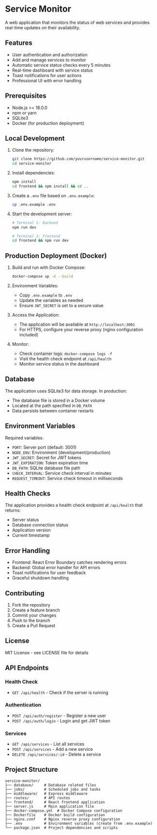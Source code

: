 # Service Monitor

A web application that monitors the status of web services and provides real-time updates on their availability.

## Features

- User authentication and authorization
- Add and manage services to monitor
- Automatic service status checks every 5 minutes
- Real-time dashboard with service status
- Toast notifications for user actions
- Professional UI with error handling

## Prerequisites

- Node.js >= 18.0.0
- npm or yarn
- SQLite3
- Docker (for production deployment)

## Local Development

1. Clone the repository:
   ```bash
   git clone https://github.com/yourusername/service-monitor.git
   cd service-monitor
   ```

2. Install dependencies:
   ```bash
   npm install
   cd frontend && npm install && cd ..
   ```

3. Create a `.env` file based on `.env.example`:
   ```bash
   cp .env.example .env
   ```

4. Start the development server:
   ```bash
   # Terminal 1: Backend
   npm run dev

   # Terminal 2: Frontend
   cd frontend && npm run dev
   ```

## Production Deployment (Docker)

1. Build and run with Docker Compose:
   ```bash
   docker-compose up -d --build
   ```

2. Environment Variables:
   - Copy `.env.example` to `.env`
   - Update the variables as needed
   - Ensure `JWT_SECRET` is set to a secure value

3. Access the Application:
   - The application will be available at `http://localhost:3001`
   - For HTTPS, configure your reverse proxy (nginx configuration included)

4. Monitor:
   - Check container logs: `docker-compose logs -f`
   - Visit the health check endpoint at `/api/health`
   - Monitor service status in the dashboard

## Database

The application uses SQLite3 for data storage. In production:
- The database file is stored in a Docker volume
- Located at the path specified in `DB_PATH`
- Data persists between container restarts

## Environment Variables

Required variables:
- `PORT`: Server port (default: 3001)
- `NODE_ENV`: Environment (development/production)
- `JWT_SECRET`: Secret for JWT tokens
- `JWT_EXPIRATION`: Token expiration time
- `DB_PATH`: SQLite database file path
- `CHECK_INTERVAL`: Service check interval in minutes
- `REQUEST_TIMEOUT`: Service check timeout in milliseconds

## Health Checks

The application provides a health check endpoint at `/api/health` that returns:
- Server status
- Database connection status
- Application version
- Current timestamp

## Error Handling

- Frontend: React Error Boundary catches rendering errors
- Backend: Global error handler for API errors
- Toast notifications for user feedback
- Graceful shutdown handling

## Contributing

1. Fork the repository
2. Create a feature branch
3. Commit your changes
4. Push to the branch
5. Create a Pull Request

## License

MIT License - see LICENSE file for details

## API Endpoints

### Health Check
- `GET /api/health` - Check if the server is running

### Authentication
- `POST /api/auth/register` - Register a new user
- `POST /api/auth/login` - Login and get JWT token

### Services
- `GET /api/services` - List all services
- `POST /api/services` - Add a new service
- `DELETE /api/services/:id` - Delete a service

## Project Structure

```
service-monitor/
├── database/     # Database related files
├── jobs/         # Scheduled jobs and tasks
├── middleware/   # Express middleware
├── routes/       # API routes
├── frontend/     # React frontend application
├── server.js     # Main application file
├── docker-compose.yml  # Docker Compose configuration
├── Dockerfile    # Docker build configuration
├── nginx.conf    # Nginx reverse proxy configuration
├── .env          # Environment variables (create from .env.example)
└── package.json  # Project dependencies and scripts
``` 